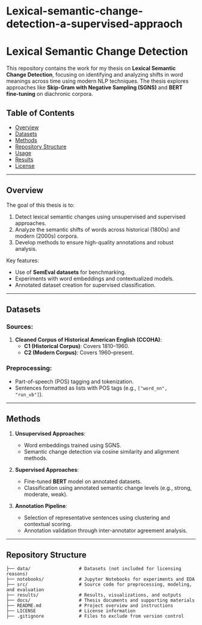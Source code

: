 # Lexical-semantic-change-detection-a-supervised-appraoch

# **Lexical Semantic Change Detection**

This repository contains the work for my thesis on **Lexical Semantic Change Detection**, focusing on identifying and analyzing shifts in word meanings across time using modern NLP techniques. The thesis explores approaches like **Skip-Gram with Negative Sampling (SGNS)** and **BERT fine-tuning** on diachronic corpora.

## **Table of Contents**
- [Overview](#overview)
- [Datasets](#datasets)
- [Methods](#methods)
- [Repository Structure](#repository-structure)
- [Usage](#usage)
- [Results](#results)
- [License](#license)

---

## **Overview**
The goal of this thesis is to:
1. Detect lexical semantic changes using unsupervised and supervised approaches.
2. Analyze the semantic shifts of words across historical (1800s) and modern (2000s) corpora.
3. Develop methods to ensure high-quality annotations and robust analysis.

Key features:
- Use of **SemEval datasets** for benchmarking.
- Experiments with word embeddings and contextualized models.
- Annotated dataset creation for supervised classification.

---

## **Datasets**
### Sources:
1. **Cleaned Corpus of Historical American English (CCOHA)**:
   - **C1 (Historical Corpus)**: Covers 1810–1960.
   - **C2 (Modern Corpus)**: Covers 1960–present.

### Preprocessing:
- Part-of-speech (POS) tagging and tokenization.
- Sentences formatted as lists with POS tags (e.g., `["word_nn", "run_vb"]`).

---

## **Methods**
1. **Unsupervised Approaches**:
   - Word embeddings trained using SGNS.
   - Semantic change detection via cosine similarity and alignment methods.

2. **Supervised Approaches**:
   - Fine-tuned **BERT** model on annotated datasets.
   - Classification using annotated semantic change levels (e.g., strong, moderate, weak).

3. **Annotation Pipeline**:
   - Selection of representative sentences using clustering and contextual scoring.
   - Annotation validation through inter-annotator agreement analysis.

---

## **Repository Structure**
```plaintext
├── data/                  # Datasets (not included for licensing reasons)
├── notebooks/             # Jupyter Notebooks for experiments and EDA
├── src/                   # Source code for preprocessing, modeling, and evaluation
├── results/               # Results, visualizations, and outputs
├── docs/                  # Thesis documents and supporting materials
├── README.md              # Project overview and instructions
├── LICENSE                # License information
├── .gitignore             # Files to exclude from version control
